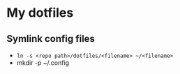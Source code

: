 # My dotfiles

## Symlink config files
 - `ln -s <repo path>/dotfiles/<filename> ~/<filename>`
 - mkdir -p ~/.config

